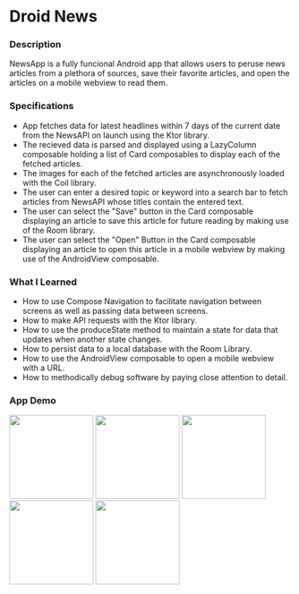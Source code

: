 # Droid News

### Description
NewsApp is a fully funcional Android app that allows users to peruse news articles from a plethora of sources, save their favorite articles, and open the articles on a mobile webview to read them.

### Specifications
* App fetches data for latest headlines within 7 days of the current date from the NewsAPI on launch using the Ktor library.
* The recieved data is parsed and displayed using a LazyColumn composable holding a list of Card composables to display each of the fetched articles.
* The images for each of the fetched articles are asynchronously loaded with the Coil library.
* The user can enter a desired topic or keyword into a search bar to fetch articles from NewsAPI whose titles contain the entered text.
* The user can select the "Save" button in the Card composable displaying an article to save this article for future reading by making use of the Room library.
* The user can select the "Open" Button in the Card composable displaying an article to open this article in a mobile webview by making use of the AndroidView composable.

### What I Learned
* How to use Compose Navigation to facilitate navigation between screens as well as passing data between screens.
* How to make API requests with the Ktor library.
* How to use the produceState method to maintain a state for data that updates when another state changes.
* How to persist data to a local database with the Room Library.
* How to use the AndroidView composable to open a mobile webview with a URL.
* How to methodically debug software by paying close attention to detail.

### App Demo
  <img src="https://github.com/Abid-Hussain36/NewsApp/assets/96400204/c8bad715-4228-44f6-81ba-058df0a3704c" width="150" />
  <img src="https://github.com/Abid-Hussain36/NewsApp/assets/96400204/a2d32a9c-06d5-40d0-9c87-4d2d21779eed" width="150" /> 
  <img src="https://github.com/Abid-Hussain36/NewsApp/assets/96400204/da912e54-25f9-4f29-9f4f-c1d1bccfadc9" width="150" />
  <img src="https://github.com/Abid-Hussain36/NewsApp/assets/96400204/fcea795c-f7d0-492a-adf1-b64a635437b7" width="150" />
  <img src="https://github.com/Abid-Hussain36/NewsApp/assets/96400204/f0de558b-3c95-47c3-85a5-eb3db3f16333" width="150" /> 
